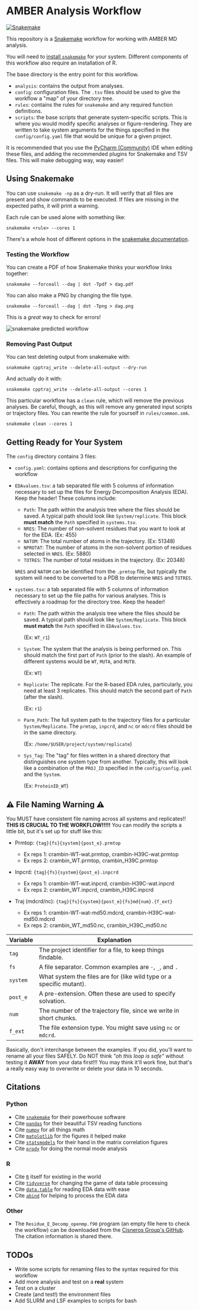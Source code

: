 # AMBER Analysis Workflow

[![Snakemake](https://img.shields.io/badge/snakemake-%E2%89%A56.0.0-blueviolet.svg?style=flat)](https://snakemake.readthedocs.io)

This repository is a 
[Snakemake](https://snakemake.readthedocs.io/en/stable/index.html) 
workflow for working with AMBER MD analysis.

You will need to 
[install `snakemake`](https://snakemake.readthedocs.io/en/stable/getting_started/installation.html)
for your system. 
Different components of this workflow also require an installation of R.

The base directory is the entry point for this workflow.
- `analysis`: contains the output from analyses.
- `config`: configuration files. 
  The `.tsv` files should be used to give the workflow a "map" of your directory
  tree.
- `rules`: contains the rules for `snakemake` and any required function
  definitions.
- `scripts`: the base scripts that generate system-specific scripts. 
  This is where you would modify specific analyses or figure-rendering.
  They are written to take system arguments for the things specified in the 
  `config/config.yaml` file that would be unique for a given project.

It is recommended that you use the
[PyCharm (Community)](https://www.jetbrains.com/pycharm/download/) IDE
when editing these files, and adding the recommended plugins for Snakemake and 
TSV files.
This will make debugging way, way easier!

## Using Snakemake
You can use `snakemake -np` as a dry-run.
It will verify that all files are present and show commands to be executed.
If files are missing in the expected paths, it will print a warning.

Each rule can be used alone with something like:
```
snakemake <rule> --cores 1
```
There's a whole host of different options in the
[snakemake documentation](https://snakemake.readthedocs.io/en/stable/).

### Testing the Workflow
You can create a PDF of how Snakemake thinks your workflow links together:
```
snakemake --forceall --dag | dot -Tpdf > dag.pdf
```
You can also make a PNG by changing the file type.
```
snakemake --forceall --dag | dot -Tpng > dag.png
```
This is a *great* way to check for errors!


![snakemake predicted workflow](images/dag.png)


### Removing Past Output
You can test deleting output from snakemake with:
```
snakemake cpptraj_write --delete-all-output --dry-run
```
And actually do it with:
```
snakemake cpptraj_write --delete-all-output --cores 1
```

This particular workflow has a `clean` rule, which will remove the previous
analyses.
Be careful, though, as this will remove any generated input scripts or 
trajectory files. 
You can rewrite the rule for yourself in `rules/common.smk`.
```
snakemake clean --cores 1
```

## Getting Ready for Your System
The `config` directory contains 3 files:
- `config.yaml`: contains options and descriptions for configuring the workflow
- `EDAvalues.tsv`: a tab separated file with 5 columns of information necessary
  to set up the files for Energy Decomposition Analysis (EDA). Keep the header!
These columns include:
    - `Path`: The path within the analysis tree where the files should be saved.
      A typical path should look like `System/replicate`. This block 
      **must match** the `Path` specified in `systems.tsv`.
    - `NRES`: The number of non-solvent residues that you want to look at for
      the EDA. (Ex: 455)
    - `NATOM`: The total number of atoms in the trajectory. (Ex: 51348)
    - `NPROTAT`: The number of atoms in the non-solvent portion of residues 
      selected in `NRES`. (Ex: 5880)
    - `TOTRES`: The number of total residues in the trajectory. (Ex: 20348)

  `NRES` and `NATOM` can be identified from the `.prmtop` file, but typically
the system will need to be converted to a PDB to determine `NRES` and `TOTRES`.

- `systems.tsv`: a tab separated file with 5 columns of information necessary
  to set up the file paths for various analyses. This is effectively a roadmap 
  for the directory tree. Keep the header!
  - `Path`: The path within the analysis tree where the files should be saved.
      A typical path should look like `System/Replicate`. This block 
      **must match** the `Path` specified in `EDAvalues.tsv`.
    
    (Ex: `WT_r1`)
    
  - `System`: The system that the analysis is being performed on. 
    This should match the first part of `Path` (prior to the slash).
    An example of different systems would be `WT`, `MUTA`, and `MUTB`. 
    
    (Ex: `WT`)

  - `Replicate`: The replicate. 
    For the R-based EDA rules, particularly, you need at least 3 replicates. 
    This should match the second part of `Path` (after the slash).
    
    (Ex: `r1`)    

  - `Parm_Path`: The full system path to the trajectory files for a particular
    `System/Replicate`. 
    The `prmtop`, `inpcrd`, and `nc` or `mdcrd` files should be in the same 
    directory. 
    
    (Ex: `/home/$USER/project/system/replicate`)
    
  - `Sys_Tag`: The "tag" for files written in a shared directory that 
    distinguishes one system type from another. 
    Typically, this will look like a combination of the `PROJ_ID` specified in 
    the `config/config.yaml` and the `System`. 
    
    (Ex: `ProteinID_WT`)


## :warning: File Naming Warning :warning:

 You MUST have consistent file naming across all systems and replicates!!
 **THIS IS CRUCIAL TO THE WORKFLOW!!!!!**
 You can modify the scripts a little bit, but it's set up for stuff like this:
- Prmtop: `{tag}{fs}{system}{post_e}.prmtop`
  - Ex reps 1: crambin-WT-wat.prmtop, crambin-H39C-wat.prmtop
  - Ex reps 2: crambin_WT.prmtop, crambin_H39C.prmtop


- Inpcrd: `{tag}{fs}{system}{post_e}.inpcrd`
  - Ex reps 1: crambin-WT-wat.inpcrd, crambin-H39C-wat.inpcrd 
  - Ex reps 2: crambin_WT.inpcrd, crambin_H39C.inpcrd


- Traj (mdcrd/nc): `{tag}{fs}{system}{post_e}{fs}md{num}.{f_ext}`
  - Ex reps 1: crambin-WT-wat-md50.mdcrd, crambin-H39C-wat-md50.mdcrd
  - Ex reps 2: crambin_WT_md50.nc, crambin_H39C_md50.nc
  
| Variable      | Explanation                                                          |
| ------------- |----------------------------------------------------------------------|
| `tag`         | The project identifier for a file, to keep things findable.          |
| `fs`          | A file separator. Common examples are `-`, `_`, and `.`              |
| `system`      | What system the files are for (like wild type or a specific mutant). |
| `post_e`      | A pre-extension. Often these are used to specify solvation.          |
| `num`         | The number of the trajectory file, since we write in short chunks.   |
| `f_ext`       | The file extension type. You might save using `nc` or `mdcrd`.       |

 Basically, don't interchange between the examples.
 If you did, you'll want to rename all your files SAFELY.
 Do NOT think *"oh this loop is safe"* without testing it **AWAY** from your 
 data first!!! 
 You may think it'll work fine, but that's a really easy way to overwrite or 
 delete your data in 10 seconds.

## Citations
### Python
- Cite [`snakemake`](https://snakemake.readthedocs.io/en/stable/project_info/citations.html)
  for their powerhouse software
- Cite [`pandas`](https://pandas.pydata.org/about/citing.html) for their 
  beautiful TSV reading functions
- Cite [`numpy`](https://numpy.org/citing-numpy/) for all things math
- Cite [`matplotlib`](https://matplotlib.org/stable/citing.html) for the 
  figures it helped make
- Cite [`statsmodels`](https://www.statsmodels.org/stable/index.html#citation) 
  for their hand in the matrix correlation figures
- Cite [`prody`](http://prody.csb.pitt.edu/manual/about/citing.html) for 
  doing the normal mode analysis

### R
- Cite [`R`](https://cran.r-project.org/) itself for existing in the world
- Cite [`tidyverse`](https://tidyverse.tidyverse.org/authors.html) for 
  changing the game of data table processing
- Cite [`data.table`](https://cran.r-project.org/package=data.table) for 
  reading EDA data with ease
- Cite [`abind`](https://cran.r-project.org/package=abind) for helping to 
  process the EDA data

### Other
- The `Residue_E_Decomp_openmp.f90` program (an empty file here to check the 
  workflow) can be downloaded from the 
  [Cisneros Group's GitHub](https://github.com/CisnerosResearch/AMBER-EDA).
  The citation information is shared there.

## TODOs

- Write some scripts for renaming files to the syntax required for this workflow
- Add more analysis and test on a **real** system
- Test on a cluster
- Create (and test!) the environment files
- Add SLURM and LSF examples to scripts for bash
